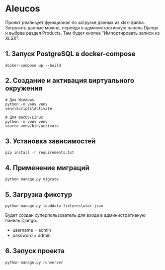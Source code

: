 # Aleucos 

Проект реализует функционал по загрузке данных из xlsx-файла. Загрузить данные можно, перейдя в административную панель Django и выбрав раздел Products. Там будет кнопка "Импортировать записи из XLSX".

## 1. Запуск PostgreSQL в docker-compose 

```
docker-compose up --build
``` 

## 2. Создание и активация виртуального окружения

```
# Для Windows
python -m venv venv
venv\Scripts\Activate

# Для macOS/Linux
python -m venv venv
source venv/bin/activate

``` 

## 3. Установка зависимостей

```
pip install -r requirements.txt
``` 

## 4. Применение миграций

```
python manage.py migrate
``` 

## 5. Загрузка фикстур

```
python manage.py loaddata fixtures\user.json
``` 
Будет создан суперпользователь для входа в административную панель Django: 
- username = admin 
- password = admin

## 6. Запуск проекта

```
python manage.py runserver
``` 